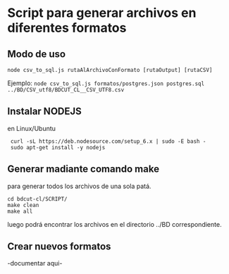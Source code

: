 # Script para generar archivos en diferentes formatos

## Modo de uso

```node csv_to_sql.js rutaAlArchivoConFormato [rutaOutput] [rutaCSV]```

Ejemplo: ```node csv_to_sql.js formatos/postgres.json postgres.sql ../BD/CSV_utf8/BDCUT_CL__CSV_UTF8.csv```

## Instalar NODEJS
en Linux/Ubuntu 
```
 curl -sL https://deb.nodesource.com/setup_6.x | sudo -E bash -
 sudo apt-get install -y nodejs
```
 
## Generar madiante comando make
para generar todos los archivos de una sola patá. 

```
cd bdcut-cl/SCRIPT/
make clean
make all
```

luego podrá encontrar los archivos en el directorio ../BD correspondiente. 

## Crear nuevos formatos

-documentar aqui-


